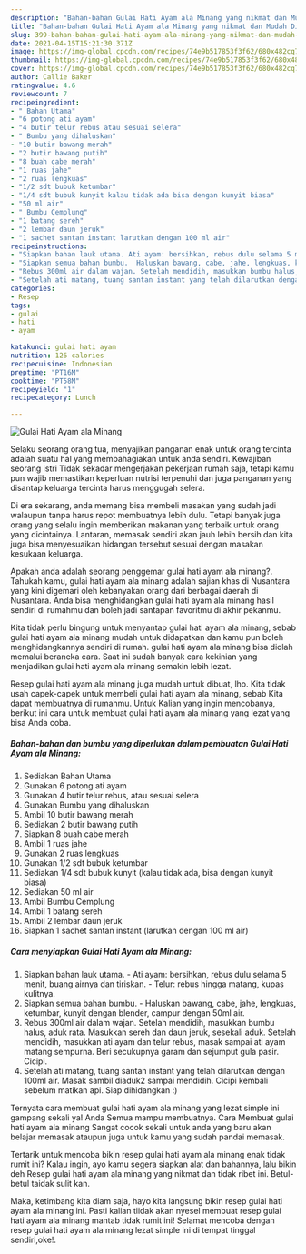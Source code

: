 ```yaml
---
description: "Bahan-bahan Gulai Hati Ayam ala Minang yang nikmat dan Mudah Dibuat"
title: "Bahan-bahan Gulai Hati Ayam ala Minang yang nikmat dan Mudah Dibuat"
slug: 399-bahan-bahan-gulai-hati-ayam-ala-minang-yang-nikmat-dan-mudah-dibuat
date: 2021-04-15T15:21:30.371Z
image: https://img-global.cpcdn.com/recipes/74e9b517853f3f62/680x482cq70/gulai-hati-ayam-ala-minang-foto-resep-utama.jpg
thumbnail: https://img-global.cpcdn.com/recipes/74e9b517853f3f62/680x482cq70/gulai-hati-ayam-ala-minang-foto-resep-utama.jpg
cover: https://img-global.cpcdn.com/recipes/74e9b517853f3f62/680x482cq70/gulai-hati-ayam-ala-minang-foto-resep-utama.jpg
author: Callie Baker
ratingvalue: 4.6
reviewcount: 7
recipeingredient:
- " Bahan Utama"
- "6 potong ati ayam"
- "4 butir telur rebus atau sesuai selera"
- " Bumbu yang dihaluskan"
- "10 butir bawang merah"
- "2 butir bawang putih"
- "8 buah cabe merah"
- "1 ruas jahe"
- "2 ruas lengkuas"
- "1/2 sdt bubuk ketumbar"
- "1/4 sdt bubuk kunyit kalau tidak ada bisa dengan kunyit biasa"
- "50 ml air"
- " Bumbu Cemplung"
- "1 batang sereh"
- "2 lembar daun jeruk"
- "1 sachet santan instant larutkan dengan 100 ml air"
recipeinstructions:
- "Siapkan bahan lauk utama. Ati ayam: bersihkan, rebus dulu selama 5 menit, buang airnya dan tiriskan. Telur: rebus hingga matang, kupas kulitnya."
- "Siapkan semua bahan bumbu.  Haluskan bawang, cabe, jahe, lengkuas, ketumbar, kunyit dengan blender, campur dengan 50ml air."
- "Rebus 300ml air dalam wajan. Setelah mendidih, masukkan bumbu halus, aduk rata. Masukkan sereh dan daun jeruk, sesekali aduk. Setelah mendidih, masukkan ati ayam dan telur rebus, masak sampai ati ayam matang sempurna. Beri secukupnya garam dan sejumput gula pasir. Cicipi."
- "Setelah ati matang, tuang santan instant yang telah dilarutkan dengan 100ml air. Masak sambil diaduk2 sampai mendidih. Cicipi kembali sebelum matikan api. Siap dihidangkan :)"
categories:
- Resep
tags:
- gulai
- hati
- ayam

katakunci: gulai hati ayam 
nutrition: 126 calories
recipecuisine: Indonesian
preptime: "PT16M"
cooktime: "PT58M"
recipeyield: "1"
recipecategory: Lunch

---
```



![Gulai Hati Ayam ala Minang](https://img-global.cpcdn.com/recipes/74e9b517853f3f62/680x482cq70/gulai-hati-ayam-ala-minang-foto-resep-utama.jpg)

Selaku seorang orang tua, menyajikan panganan enak untuk orang tercinta adalah suatu hal yang membahagiakan untuk anda sendiri. Kewajiban seorang istri Tidak sekadar mengerjakan pekerjaan rumah saja, tetapi kamu pun wajib memastikan keperluan nutrisi terpenuhi dan juga panganan yang disantap keluarga tercinta harus menggugah selera.

Di era  sekarang, anda memang bisa membeli masakan yang sudah jadi walaupun tanpa harus repot membuatnya lebih dulu. Tetapi banyak juga orang yang selalu ingin memberikan makanan yang terbaik untuk orang yang dicintainya. Lantaran, memasak sendiri akan jauh lebih bersih dan kita juga bisa menyesuaikan hidangan tersebut sesuai dengan masakan kesukaan keluarga. 



Apakah anda adalah seorang penggemar gulai hati ayam ala minang?. Tahukah kamu, gulai hati ayam ala minang adalah sajian khas di Nusantara yang kini digemari oleh kebanyakan orang dari berbagai daerah di Nusantara. Anda bisa menghidangkan gulai hati ayam ala minang hasil sendiri di rumahmu dan boleh jadi santapan favoritmu di akhir pekanmu.

Kita tidak perlu bingung untuk menyantap gulai hati ayam ala minang, sebab gulai hati ayam ala minang mudah untuk didapatkan dan kamu pun boleh menghidangkannya sendiri di rumah. gulai hati ayam ala minang bisa diolah memalui beraneka cara. Saat ini sudah banyak cara kekinian yang menjadikan gulai hati ayam ala minang semakin lebih lezat.

Resep gulai hati ayam ala minang juga mudah untuk dibuat, lho. Kita tidak usah capek-capek untuk membeli gulai hati ayam ala minang, sebab Kita dapat membuatnya di rumahmu. Untuk Kalian yang ingin mencobanya, berikut ini cara untuk membuat gulai hati ayam ala minang yang lezat yang bisa Anda coba.

<!--inarticleads1-->

##### Bahan-bahan dan bumbu yang diperlukan dalam pembuatan Gulai Hati Ayam ala Minang:

1. Sediakan  Bahan Utama
1. Gunakan 6 potong ati ayam
1. Gunakan 4 butir telur rebus, atau sesuai selera
1. Gunakan  Bumbu yang dihaluskan
1. Ambil 10 butir bawang merah
1. Sediakan 2 butir bawang putih
1. Siapkan 8 buah cabe merah
1. Ambil 1 ruas jahe
1. Gunakan 2 ruas lengkuas
1. Gunakan 1/2 sdt bubuk ketumbar
1. Sediakan 1/4 sdt bubuk kunyit (kalau tidak ada, bisa dengan kunyit biasa)
1. Sediakan 50 ml air
1. Ambil  Bumbu Cemplung
1. Ambil 1 batang sereh
1. Ambil 2 lembar daun jeruk
1. Siapkan 1 sachet santan instant (larutkan dengan 100 ml air)




<!--inarticleads2-->

##### Cara menyiapkan Gulai Hati Ayam ala Minang:

1. Siapkan bahan lauk utama. - Ati ayam: bersihkan, rebus dulu selama 5 menit, buang airnya dan tiriskan. - Telur: rebus hingga matang, kupas kulitnya.
1. Siapkan semua bahan bumbu.  - Haluskan bawang, cabe, jahe, lengkuas, ketumbar, kunyit dengan blender, campur dengan 50ml air.
1. Rebus 300ml air dalam wajan. Setelah mendidih, masukkan bumbu halus, aduk rata. Masukkan sereh dan daun jeruk, sesekali aduk. Setelah mendidih, masukkan ati ayam dan telur rebus, masak sampai ati ayam matang sempurna. Beri secukupnya garam dan sejumput gula pasir. Cicipi.
1. Setelah ati matang, tuang santan instant yang telah dilarutkan dengan 100ml air. Masak sambil diaduk2 sampai mendidih. Cicipi kembali sebelum matikan api. Siap dihidangkan :)




Ternyata cara membuat gulai hati ayam ala minang yang lezat simple ini gampang sekali ya! Anda Semua mampu membuatnya. Cara Membuat gulai hati ayam ala minang Sangat cocok sekali untuk anda yang baru akan belajar memasak ataupun juga untuk kamu yang sudah pandai memasak.

Tertarik untuk mencoba bikin resep gulai hati ayam ala minang enak tidak rumit ini? Kalau ingin, ayo kamu segera siapkan alat dan bahannya, lalu bikin deh Resep gulai hati ayam ala minang yang nikmat dan tidak ribet ini. Betul-betul taidak sulit kan. 

Maka, ketimbang kita diam saja, hayo kita langsung bikin resep gulai hati ayam ala minang ini. Pasti kalian tiidak akan nyesel membuat resep gulai hati ayam ala minang mantab tidak rumit ini! Selamat mencoba dengan resep gulai hati ayam ala minang lezat simple ini di tempat tinggal sendiri,oke!.

